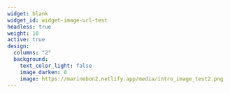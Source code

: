 ```yaml
---
widget: blank
widget_id: widget-image-url-test
headless: true
weight: 10
active: true
design:
  columns: "2"
  background:
    text_color_light: false
    image_darken: 0
    image: https://marinebon2.netlify.app/media/intro_image_test2.png
---
```

